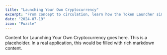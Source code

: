 ```yaml
---
title: "Launching Your Own Cryptocurrency"
excerpt: "From concept to circulation, learn how the Token Launcher simplifies the complex process of creating a new digital asset."
date: "2024-07-19"
icon: "Puzzle"
---
```


Content for Launching Your Own Cryptocurrency goes here. This is a placeholder. In a real application, this would be filled with rich markdown content.
